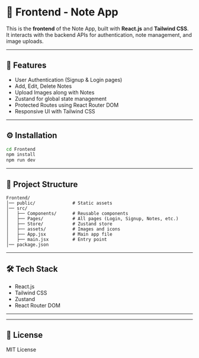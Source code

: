 # 🎨 Frontend - Note App

This is the **frontend** of the Note App, built with **React.js** and **Tailwind CSS**.  
It interacts with the backend APIs for authentication, note management, and image uploads.

---

## 🚀 Features
- User Authentication (Signup & Login pages)
- Add, Edit, Delete Notes
- Upload Images along with Notes
- Zustand for global state management
- Protected Routes using React Router DOM
- Responsive UI with Tailwind CSS

---

## ⚙️ Installation
```bash
cd Frontend
npm install
npm run dev
```

---

## 📂 Project Structure
```
Frontend/
│── public/              # Static assets
│── src/
│   ├── Components/      # Reusable components
│   ├── Pages/           # All pages (Login, Signup, Notes, etc.)
│   ├── Store/           # Zustand store
│   ├── assets/          # Images and icons
│   ├── App.jsx          # Main app file
│   ├── main.jsx         # Entry point
│── package.json
```

---

## 🛠️ Tech Stack
- React.js  
- Tailwind CSS  
- Zustand  
- React Router DOM  

---



---

## 📄 License
MIT License
